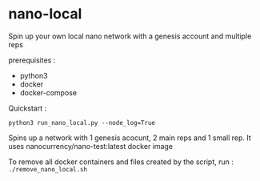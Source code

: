 # nano-local
Spin up your own local nano network with a genesis account and multiple reps

prerequisites : 
* python3
* docker
* docker-compose

Quickstart :

<code>python3 run_nano_local.py --node_log=True</code>

Spins up a network with 1 genesis acocunt, 2 main reps and 1 small rep.
It uses nanocurrency/nano-test:latest docker image


To remove all docker containers and files created by the script, run :
<code>./remove_nano_local.sh</code>
